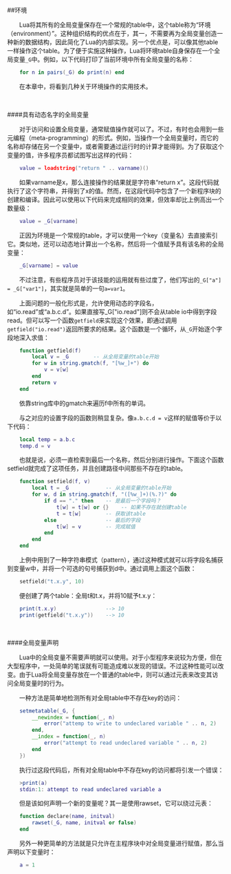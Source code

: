##环境

&emsp;&emsp;Lua将其所有的全局变量保存在一个常规的table中，这个table称为“环境（environment）”。这种组织结构的优点在于，其一，不需要再为全局变量创造一种新的数据结构，因此简化了Lua的内部实现。另一个优点是，可以像其他table一样操作这个table。为了便于实施这种操作，Lua将环境table自身保存在一个全局变量`_G`中。例如，以下代码打印了当前环境中所有全局变量的名称：

```lua
    for n in pairs(_G) do print(n) end
```

&emsp;&emsp;在本章中，将看到几种关于环境操作的实用技术。

&emsp;&emsp;

####具有动态名字的全局变量

&emsp;&emsp;对于访问和设置全局变量，通常赋值操作就可以了。不过，有时也会用到一些元编程（meta-programming）的形式。例如，当操作一个全局变量时，而它的名称却存储在另一个变量中，或者需要通过运行时的计算才能得到。为了获取这个变量的值，许多程序员都试图写出这样的代码：

```lua
    value = loadstring("return " .. varname)()
```

&emsp;&emsp;如果varname是x，那么连接操作的结果就是字符串“return x”。这段代码就执行了这个字符串，并得到了x的值。然而，在这段代码中包含了一个新程序块的创建和编译。因此可以使用以下代码来完成相同的效果，但效率却比上例高出一个数量级：

```lua
    value = _G[varname]
```

&emsp;&emsp;正因为环境是一个常规的table，才可以使用一个key（变量名）去直接索引它。类似地，还可以动态地计算出一个名称，然后将一个值赋予具有该名称的全局变量：

```lua
    _G[varname] = value
```

&emsp;&emsp;不过注意，有些程序员对于该技能的运用就有些过度了，他们写出的`_G["a"] = _G["var1"]`，其实就是简单的一句`a=var1`。

&emsp;&emsp;上面问题的一般化形式是，允许使用动态的字段名，如“io.read”或“a.b.c.d”。如果直接写_G["io.read"]则不会从table io中得到字段read。但可以写一个函数`getfield`来实现这个效果，即通过调用`getfield("io.read")`返回所要求的结果。这个函数是一个循环，从`_G`开始逐个字段地深入求值：

```lua
    function getfield(f)
        local v = _G        -- 从全局变量的table开始
        for w in string.gmatch(f, "[%w_]+") do
            v = v[w]
        end
        return v
    end
```

&emsp;&emsp;依靠string库中的gmatch来遍历f中所有的单词。

&emsp;&emsp;与之对应的设置字段的函数则稍显复杂。像`a.b.c.d = v`这样的赋值等价于以下代码：

```lua
    local temp = a.b.c
    temp.d = v
```

&emsp;&emsp;也就是说，必须一直检索到最后一个名称，然后分别进行操作。下面这个函数setfield就完成了这项任务，并且创建路径中间那些不存在的table。

```lua
    function setfield(f, v)
        local t = _G            -- 从全局变量的table开始
        for w, d in string.gmatch(f, "([%w_]+)(%.?)" do
            if d == "." then    -- 是最后一个字段吗？
                t[w] = t[w] or {}    -- 如果不存在就创建table
                t = t[w]        -- 获取该table
            else                -- 最后的字段
                t[w] = v        -- 完成赋值
            end
        end
    end
```

&emsp;&emsp;上例中用到了一种字符串模式（pattern），通过这种模式就可以将字段名捕获到变量w中，并将一个可选的句号捕获到d中。通过调用上面这个函数：

```lua
    setfield("t.x.y", 10)
```

&emsp;&emsp;便创建了两个table：全局t和t.x，并将10赋予t.x.y：

```lua
    print(t.x.y)                --> 10
    print(getfield("t.x.y"))    --> 10
```

&emsp;&emsp;

####全局变量声明

&emsp;&emsp;Lua中的全局变量不需要声明就可以使用。对于小型程序来说较为方便，但在大型程序中，一处简单的笔误就有可能造成难以发现的错误。不过这种性能可以改变。由于Lua将全局变量存放在一个普通的table中，则可以通过元表来改变其访问全局变量时的行为。

&emsp;&emsp;一种方法是简单地检测所有对全局table中不存在key的访问：

```lua
    setmetatable(_G, {
        __newindex = function(_, n)
            error("attemp to write to undeclared variable " .. n, 2)
        end,
        __index = function(_, n)
            error("attempt to read undeclared variable " .. n, 2)
        end
    })
```

&emsp;&emsp;执行过这段代码后，所有对全局table中不存在key的访问都将引发一个错误：

```lua
    >print(a)
    stdin:1: attempt to read undeclared variable a
```

&emsp;&emsp;但是该如何声明一个新的变量呢？其一是使用rawset，它可以绕过元表：

```lua
    function declare(name, initval)
        rawset(_G, name, initval or false)
    end
```

&emsp;&emsp;另外一种更简单的方法就是只允许在主程序块中对全局变量进行赋值，那么当声明以下变量时：

```lua
    a = 1
```